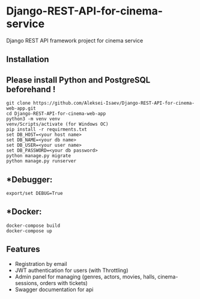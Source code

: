 # Django-REST-API-for-cinema-service
Django REST API framework project for cinema service

## Installation

## Please install Python and PostgreSQL beforehand !

```shell
git clone https://github.com/Aleksei-Isaev/Django-REST-API-for-cinema-web-app.git
cd Django-REST-API-for-cinema-web-app
python3 -m venv venv
venv/Scripts/activate (for Windows OC)
pip install -r requirments.txt
set DB_HOST=<your host name>
set DB_NAME=<your db name>
set DB_USER=<your user name>
set DB_PASSWORD=<your db password>
python manage.py migrate
python manage.py runserver
```

## *Debugger:
```shell
export/set DEBUG=True
```

## *Docker:
```shell
docker-compose build
docker-compose up
```

## Features
* Registration by email
* JWT authentication for users (with Throttling)
* Admin panel for managing (genres, actors, movies, halls, cinema-sessions, orders with tickets)
* Swagger documentation for api